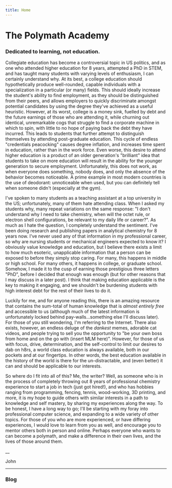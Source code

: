 ```yaml
---
title: Home
---
```


# The Polymath Academy 

### Dedicated to learning, not education.

Collegiate education has become a controversial topic in US politics, and as one who attended higher education for 8 years, attempted a PhD in STEM, and has taught many students with varying levels of enthusiasm, I can certainly understand why. At its best, a college education should hypothetically produce well-rounded, capable individuals with a specialization in a particular (or many) fields. This should ideally increase the student's ability to find employment, as they should be distinguished from their peers, and allows employers to quickly discriminate amongst potential candidates by using the degree they've achieved as a useful heuristic. However, at its worst, college is a money sink, fuelled by debt and the future earnings of those who are attending it, while churning out identical, unremarkable cogs that struggle to find a corporate machine in which to spin, with little to no hope of paying back the debt they have incurred. This leads to students that further attempt to distinguish themselves by attending post-graduate education. This cycle of endless "credentials peacocking" causes degree inflation, and increases time spent in education, rather than in the work force. Even worse, this desire to attend higher education is a product of an older generation's "brilliant" idea that students to take on more education will result in the ability for the younger generation to secure employment. Unfortunately, this does not work, as when everyone does something, nobody does, and only the absence of the behavior becomes noticeable.  A prime example in most modern countries is the use of deodorant: unnoticeable when used, but you can definitely tell when someone didn't (especially at the gym).

I've spoken to many students as a teaching assistant at a top university in the US; unfortunately, many of them hate attending class. When I asked my students why, many repeat variations on the same response: "I don't understand why I need to take chemistry, when will the octet rule, or electron shell configurations, be relevant to my daily life or career?". As much as I hate the question, I completely understand the sentiment. I've been doing research and publishing papers in analytical chemistry for 8 years now. I've never used any of that information in my professional career, so why are nursing students or mechanical engineers expected to know it? I obviously value knowledge and education, but I believe there exists a limit to how much esoteric, unapplicable information that a person can be exposed to before they simply stop caring. For many, this happens in middle or high school. For many others, it happens in college, or graduate school. Somehow, I made it to the cusp of earning those prestigious three letters "PhD", before I decided that enough was enough (but for other reasons that I may discuss in a later post). I think that making education applicable is the key to making it engaging, and we shouldn't be burdening students with high interest debt for the rest of their lives to do it.

Luckily for me, and for anyone reading this, there is an amazing resource that contains the sum-total of human knowledge that is *almost entirely free* and accessible to us (although much of the latest information is unfortunately locked behind pay-walls...something else I'll discuss later). For those of you still wondering, I'm referring to the Internet. There also exists, however, an endless deluge of the *dankest* memes, adorable cat videos, and people trying to sell you the opportunity to "be your own boss from home and on the go with (insert MLM here)". However, for those of us with focus, drive, determination, and the self-control to limit our desires to dab on h8rs, a world class education is always available, both in our pockets and at our fingertips. In other words, the best education available in the history of the world is there for the un-distractable, and (even better) it can and should be applicable to our interests.

So where do I fit into all of this? Me, the writer? Well, as someone who is in the process of completely throwing out 8 years of professional chemistry experience to start a job in tech (just got hired!), and who has hobbies ranging from programming, fencing, tennis, wood-working, 3D printing, and more, it is my hope to guide others with similar interests in a path to knowledge and self mastery, by sharing my experiences along the way. To be honest, I have a long way to go; I'll be starting with my foray into professional computer science, and expanding to a wide variety of other topics.  For those of you who are more experienced, or have differing experiences, I would love to learn from you as well, and encourage you to mentor others both in person and online. Perhaps everyone who wants to can become a polymath, and make a difference in their own lives, and the lives of those around them.

__

John

<hr/>

### Blog
